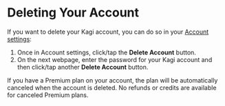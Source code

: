 # Deleting Your Account

If you want to delete your Kagi account, you can do so in your [Account settings](https://kagi.com/settings?p=user_details):

1. Once in Account settings, click/tap the **Delete Account** button. 
2. On the next webpage, enter the password for your Kagi account and then click/tap another **Delete Account** button.

If you have a Premium plan on your account, the plan will be automatically canceled when the account is deleted. No refunds or credits are available for canceled Premium plans.
